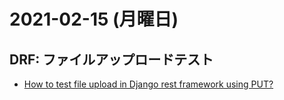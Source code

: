 # 2021-02-15 (月曜日)

## DRF: ファイルアップロードテスト

- [How to test file upload in Django rest framework using PUT?](https://stackoverflow.com/questions/44567138/how-to-test-file-upload-in-django-rest-framework-using-put)